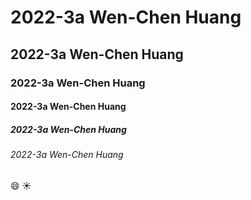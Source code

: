 # 2022-3a Wen-Chen Huang
## 2022-3a Wen-Chen Huang
### 2022-3a Wen-Chen Huang
#### 2022-3a Wen-Chen Huang
##### 2022-3a Wen-Chen Huang
###### 2022-3a Wen-Chen Huang

😄 ☀️ 

